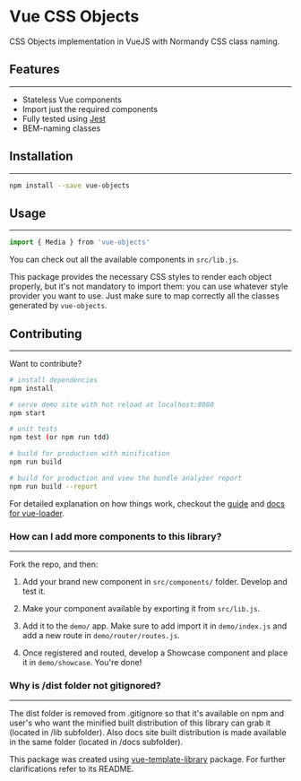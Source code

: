 # Vue CSS Objects

CSS Objects implementation in VueJS with Normandy CSS class naming.


## Features
---------------
+ Stateless Vue components
+ Import just the required components
+ Fully tested using [Jest](https://github.com/facebook/jest)
+ BEM-naming classes


## Installation
---------------
``` bash
npm install --save vue-objects
```

## Usage
---------------
``` javascript
import { Media } from 'vue-objects'
```

You can check out all the available components in `src/lib.js`.


This package provides the necessary CSS styles to render each object properly,
but it's not mandatory to import them: you can use whatever style provider
you want to use. Just make sure to map correctly all the classes generated by `vue-objects`.



## Contributing
---------------

Want to contribute?

``` bash
# install dependencies
npm install

# serve demo site with hot reload at localhost:8080
npm start

# unit tests
npm test (or npm run tdd)

# build for production with minification
npm run build

# build for production and view the bundle analyzer report
npm run build --report
```

For detailed explanation on how things work, checkout the
[guide](http://vuejs-templates.github.io/webpack/) and [docs for vue-loader](http://vuejs.github.io/vue-loader).


### How can I add more components to this library?
---------------

Fork the repo, and then:

1. Add your brand new component in `src/components/` folder. Develop and test it.

2. Make your component available by exporting it from `src/lib.js`.

3. Add it to the `demo/` app. Make sure to add import it in `demo/index.js` and add a new route in `demo/router/routes.js`.

4. Once registered and routed, develop a Showcase component and place it in `demo/showcase`. You're done!


### Why is /dist folder not gitignored?
---------------

The dist folder is removed from .gitignore so that it's available on npm and
user's who want the minified built distribution of this library can grab it
(located in /lib subfolder). Also  docs site built distribution is made
available in the same folder (located in /docs subfolder).


This package was created using [vue-template-library](https://github.com/prograhammer/vue-library-template)
package. For further clarifications refer to its README.
